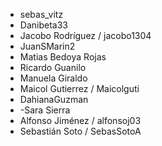 - sebas_vitz
- Danibeta33
- Jacobo Rodríguez / jacobo1304
- JuanSMarin2
- Matias Bedoya Rojas 
- Ricardo Guanilo
- Manuela Giraldo 
- Maicol Gutierrez / Maicolguti
- DahianaGuzman
- -Sara Sierra
- Alfonso Jiménez / alfonsoj03
- Sebastián Soto / SebasSotoA
